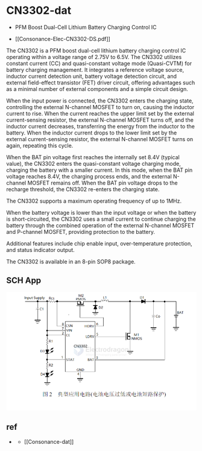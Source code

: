 
# CN3302-dat

- PFM Boost Dual-Cell Lithium Battery Charging Control IC

- [[Consonance-Elec-CN3302-DS.pdf]]

The CN3302 is a PFM boost dual-cell lithium battery charging control IC operating within a voltage range of 2.75V to 6.5V. The CN3302 utilizes constant current (CC) and quasi-constant voltage mode (Quasi-CVTM) for battery charging management. It integrates a reference voltage source, inductor current detection unit, battery voltage detection circuit, and external field-effect transistor (FET) driver circuit, offering advantages such as a minimal number of external components and a simple circuit design.

When the input power is connected, the CN3302 enters the charging state, controlling the external N-channel MOSFET to turn on, causing the inductor current to rise. When the current reaches the upper limit set by the external current-sensing resistor, the external N-channel MOSFET turns off, and the inductor current decreases, transferring the energy from the inductor to the battery. When the inductor current drops to the lower limit set by the external current-sensing resistor, the external N-channel MOSFET turns on again, repeating this cycle.

When the BAT pin voltage first reaches the internally set 8.4V (typical value), the CN3302 enters the quasi-constant voltage charging mode, charging the battery with a smaller current. In this mode, when the BAT pin voltage reaches 8.4V, the charging process ends, and the external N-channel MOSFET remains off. When the BAT pin voltage drops to the recharge threshold, the CN3302 re-enters the charging state.

The CN3302 supports a maximum operating frequency of up to 1MHz.

When the battery voltage is lower than the input voltage or when the battery is short-circuited, the CN3302 uses a small current to continue charging the battery through the combined operation of the external N-channel MOSFET and P-channel MOSFET, providing protection to the battery.

Additional features include chip enable input, over-temperature protection, and status indicator output.

The CN3302 is available in an 8-pin SOP8 package.

## SCH App 

![](2024-12-29-14-57-24.png)



## ref 

- - [[Consonance-dat]]